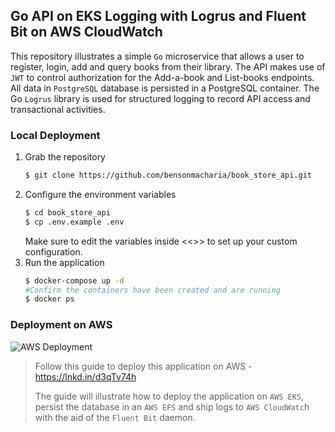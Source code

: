 ## Go API on EKS Logging with Logrus and Fluent Bit on AWS CloudWatch
This repository illustrates a simple `Go` microservice that allows a user to register, login, add and query books from their library. The API makes use of `JWT` to control authorization for the Add-a-book and List-books endpoints. All data in `PostgreSQL` database is persisted in a PostgreSQL container. The Go `Logrus` library is used for structured logging to record API access and transactional activities.

### Local Deployment
1. Grab the repository
   ```sh
   $ git clone https://github.com/bensonmacharia/book_store_api.git
   ```
2. Configure the environment variables
   ```sh
   $ cd book_store_api
   $ cp .env.example .env
   ```
   Make sure to edit the variables inside <<>> to set up your custom configuration.
3. Run the application
   ```sh
   $ docker-compose up -d
   #Confirm the containers have been created and are running
   $ docker ps
   ```

### Deployment on AWS
![AWS Deployment](https://miro.medium.com/v2/resize:fit:800/format:webp/1*CC1RYKj7nXI6WwETVpXMjw.png)
> Follow this guide to deploy this application on AWS - https://lnkd.in/d3qTv74h
> 
> The guide will illustrate how to deploy the application on `AWS EKS`, persist the database in an `AWS EFS` and ship logs to `AWS CloudWatc`h with the aid of the `Fluent Bit` daemon.